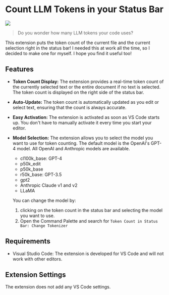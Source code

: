 # Count LLM Tokens in your Status Bar

<a href="https://marketplace.visualstudio.com/items?itemName=marxism.ai-token-count">![](https://img.shields.io/badge/VSCode-v1.0-blue?style=flat&logo=visualstudiocode)</a>

> Do you wonder how many LLM tokens your code uses?

This extension puts the token count of the current file and the current selection right in the status bar! I needed this at work all the time, so I decided to make one for myself. I hope you find it useful too!

## Features

- **Token Count Display:** The extension provides a real-time token count of the currently selected
text or the entire document if no text is selected. The token count is displayed on the right side
of the status bar.

- **Auto-Update:** The token count is automatically updated as you edit or select text, ensuring
that the count is always accurate.

- **Easy Activation:** The extension is activated as soon as VS Code starts up. You don't have to
manually activate it every time you start your editor.

- **Model Selection:** The extension allows you to select the model you want to use for token
counting. The default model is the OpenAI's GPT-4 model. All OpenAI and Anthropic models are
available.

   - cl100k_base: GPT-4
   - p50k_edit
   - p50k_base
   - r50k_base: GPT-3.5
   - gpt2
   - Anthropic Claude v1 and v2
   - LLaMA

   You can change the model by:
   1. clicking on the token count in the status bar and selecting the model you want to use.
   2. Open the Command Palette and search for `Token Count in Status Bar: Change Tokenizer`


## Requirements

- Visual Studio Code: The extension is developed for VS Code and will not work with other editors.

## Extension Settings

The extension does not add any VS Code settings.
